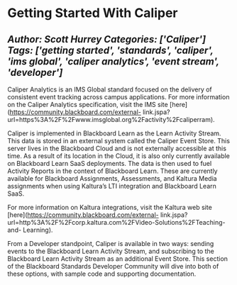 # Getting Started With Caliper
*Author: Scott Hurrey*
*Categories: ['Caliper']*
*Tags: ['getting started', 'standards', 'caliper', 'ims global', 'caliper analytics', 'event stream', 'developer']*
---
Caliper Analytics is an IMS Global standard focused on the delivery of
consistent event tracking across campus applications. For more information on
the Caliper Analytics specification, visit the IMS site
[here](https://community.blackboard.com/external-
link.jspa?url=https%3A%2F%2Fwww.imsglobal.org%2Factivity%2Fcaliperram).

Caliper is implemented in Blackboard Learn as the Learn Activity Stream. This
data is stored in an external system called the Caliper Event Store. This
server lives in the Blackboard Cloud and is not externally accessible at this
time. As a result of its location in the Cloud, it is also only currently
available on Blackboard Learn SaaS deployments. The data is then used to fuel
Activity Reports in the context of Blackboard Learn. These are currently
available for Blackboard Assignments, Assessments, and Kaltura Media
assignments when using Kaltura’s LTI integration and Blackboard Learn SaaS.

For more information on Kaltura integrations, visit the Kaltura web site
[here](https://community.blackboard.com/external-
link.jspa?url=http%3A%2F%2Fcorp.kaltura.com%2FVideo-Solutions%2FTeaching-and-
Learning).

From a Developer standpoint, Caliper is available in two ways: sending events
to the Blackboard Learn Activity Stream, and subscribing to the Blackboard
Learn Activity Stream as an additional Event Store. This section of the
Blackboard Standards Developer Community will dive into both of these options,
with sample code and supporting documentation.

